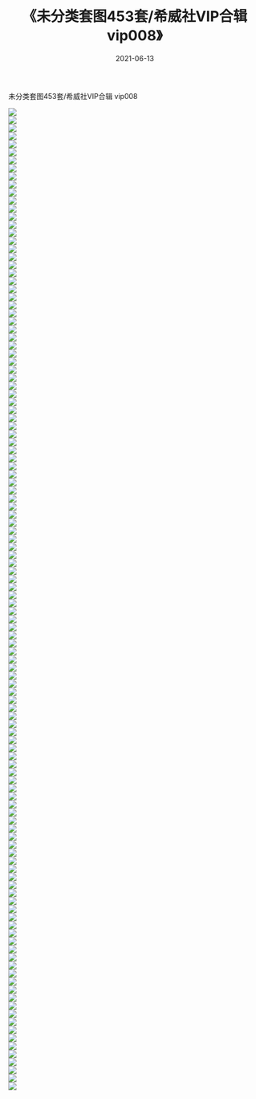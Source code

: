 ﻿---
layout: post
title:  《未分类套图453套/希威社VIP合辑  vip008》
date:   2021-06-13
img: http://pic.660000.xyz/1:/网络美图/2021/未分类套图453套/希威社VIP合辑  vip008/000.jpg
categories: [美女, 清纯, 唯美]
---

未分类套图453套/希威社VIP合辑  vip008

 ![](http://pic.660000.xyz/1:/网络美图/2021/未分类套图453套/希威社VIP合辑&nbsp;&nbsp;vip008/001.jpg) <br>![](http://pic.660000.xyz/1:/网络美图/2021/未分类套图453套/希威社VIP合辑&nbsp;&nbsp;vip008/002.jpg) <br>![](http://pic.660000.xyz/1:/网络美图/2021/未分类套图453套/希威社VIP合辑&nbsp;&nbsp;vip008/003.jpg) <br>![](http://pic.660000.xyz/1:/网络美图/2021/未分类套图453套/希威社VIP合辑&nbsp;&nbsp;vip008/004.jpg) <br>![](http://pic.660000.xyz/1:/网络美图/2021/未分类套图453套/希威社VIP合辑&nbsp;&nbsp;vip008/005.jpg) <br>![](http://pic.660000.xyz/1:/网络美图/2021/未分类套图453套/希威社VIP合辑&nbsp;&nbsp;vip008/006.jpg) <br>![](http://pic.660000.xyz/1:/网络美图/2021/未分类套图453套/希威社VIP合辑&nbsp;&nbsp;vip008/007.jpg) <br>![](http://pic.660000.xyz/1:/网络美图/2021/未分类套图453套/希威社VIP合辑&nbsp;&nbsp;vip008/008.jpg) <br>![](http://pic.660000.xyz/1:/网络美图/2021/未分类套图453套/希威社VIP合辑&nbsp;&nbsp;vip008/009.jpg) <br>![](http://pic.660000.xyz/1:/网络美图/2021/未分类套图453套/希威社VIP合辑&nbsp;&nbsp;vip008/010.jpg) <br>![](http://pic.660000.xyz/1:/网络美图/2021/未分类套图453套/希威社VIP合辑&nbsp;&nbsp;vip008/011.jpg) <br>![](http://pic.660000.xyz/1:/网络美图/2021/未分类套图453套/希威社VIP合辑&nbsp;&nbsp;vip008/012.jpg) <br>![](http://pic.660000.xyz/1:/网络美图/2021/未分类套图453套/希威社VIP合辑&nbsp;&nbsp;vip008/013.jpg) <br>![](http://pic.660000.xyz/1:/网络美图/2021/未分类套图453套/希威社VIP合辑&nbsp;&nbsp;vip008/014.jpg) <br>![](http://pic.660000.xyz/1:/网络美图/2021/未分类套图453套/希威社VIP合辑&nbsp;&nbsp;vip008/015.jpg) <br>![](http://pic.660000.xyz/1:/网络美图/2021/未分类套图453套/希威社VIP合辑&nbsp;&nbsp;vip008/016.jpg) <br>![](http://pic.660000.xyz/1:/网络美图/2021/未分类套图453套/希威社VIP合辑&nbsp;&nbsp;vip008/017.jpg) <br>![](http://pic.660000.xyz/1:/网络美图/2021/未分类套图453套/希威社VIP合辑&nbsp;&nbsp;vip008/018.jpg) <br>![](http://pic.660000.xyz/1:/网络美图/2021/未分类套图453套/希威社VIP合辑&nbsp;&nbsp;vip008/019.jpg) <br>![](http://pic.660000.xyz/1:/网络美图/2021/未分类套图453套/希威社VIP合辑&nbsp;&nbsp;vip008/020.jpg) <br>![](http://pic.660000.xyz/1:/网络美图/2021/未分类套图453套/希威社VIP合辑&nbsp;&nbsp;vip008/021.jpg) <br>![](http://pic.660000.xyz/1:/网络美图/2021/未分类套图453套/希威社VIP合辑&nbsp;&nbsp;vip008/022.jpg) <br>![](http://pic.660000.xyz/1:/网络美图/2021/未分类套图453套/希威社VIP合辑&nbsp;&nbsp;vip008/023.jpg) <br>![](http://pic.660000.xyz/1:/网络美图/2021/未分类套图453套/希威社VIP合辑&nbsp;&nbsp;vip008/024.jpg) <br>![](http://pic.660000.xyz/1:/网络美图/2021/未分类套图453套/希威社VIP合辑&nbsp;&nbsp;vip008/025.jpg) <br>![](http://pic.660000.xyz/1:/网络美图/2021/未分类套图453套/希威社VIP合辑&nbsp;&nbsp;vip008/026.jpg) <br>![](http://pic.660000.xyz/1:/网络美图/2021/未分类套图453套/希威社VIP合辑&nbsp;&nbsp;vip008/027.jpg) <br>![](http://pic.660000.xyz/1:/网络美图/2021/未分类套图453套/希威社VIP合辑&nbsp;&nbsp;vip008/028.jpg) <br>![](http://pic.660000.xyz/1:/网络美图/2021/未分类套图453套/希威社VIP合辑&nbsp;&nbsp;vip008/029.jpg) <br>![](http://pic.660000.xyz/1:/网络美图/2021/未分类套图453套/希威社VIP合辑&nbsp;&nbsp;vip008/030.jpg) <br>![](http://pic.660000.xyz/1:/网络美图/2021/未分类套图453套/希威社VIP合辑&nbsp;&nbsp;vip008/031.jpg) <br>![](http://pic.660000.xyz/1:/网络美图/2021/未分类套图453套/希威社VIP合辑&nbsp;&nbsp;vip008/032.jpg) <br>![](http://pic.660000.xyz/1:/网络美图/2021/未分类套图453套/希威社VIP合辑&nbsp;&nbsp;vip008/033.jpg) <br>![](http://pic.660000.xyz/1:/网络美图/2021/未分类套图453套/希威社VIP合辑&nbsp;&nbsp;vip008/034.jpg) <br>![](http://pic.660000.xyz/1:/网络美图/2021/未分类套图453套/希威社VIP合辑&nbsp;&nbsp;vip008/035.jpg) <br>![](http://pic.660000.xyz/1:/网络美图/2021/未分类套图453套/希威社VIP合辑&nbsp;&nbsp;vip008/036.jpg) <br>![](http://pic.660000.xyz/1:/网络美图/2021/未分类套图453套/希威社VIP合辑&nbsp;&nbsp;vip008/037.jpg) <br>![](http://pic.660000.xyz/1:/网络美图/2021/未分类套图453套/希威社VIP合辑&nbsp;&nbsp;vip008/038.jpg) <br>![](http://pic.660000.xyz/1:/网络美图/2021/未分类套图453套/希威社VIP合辑&nbsp;&nbsp;vip008/039.jpg) <br>![](http://pic.660000.xyz/1:/网络美图/2021/未分类套图453套/希威社VIP合辑&nbsp;&nbsp;vip008/040.jpg) <br>![](http://pic.660000.xyz/1:/网络美图/2021/未分类套图453套/希威社VIP合辑&nbsp;&nbsp;vip008/041.jpg) <br>![](http://pic.660000.xyz/1:/网络美图/2021/未分类套图453套/希威社VIP合辑&nbsp;&nbsp;vip008/042.jpg) <br>![](http://pic.660000.xyz/1:/网络美图/2021/未分类套图453套/希威社VIP合辑&nbsp;&nbsp;vip008/043.jpg) <br>![](http://pic.660000.xyz/1:/网络美图/2021/未分类套图453套/希威社VIP合辑&nbsp;&nbsp;vip008/044.jpg) <br>![](http://pic.660000.xyz/1:/网络美图/2021/未分类套图453套/希威社VIP合辑&nbsp;&nbsp;vip008/045.jpg) <br>![](http://pic.660000.xyz/1:/网络美图/2021/未分类套图453套/希威社VIP合辑&nbsp;&nbsp;vip008/046.jpg) <br>![](http://pic.660000.xyz/1:/网络美图/2021/未分类套图453套/希威社VIP合辑&nbsp;&nbsp;vip008/047.jpg) <br>![](http://pic.660000.xyz/1:/网络美图/2021/未分类套图453套/希威社VIP合辑&nbsp;&nbsp;vip008/048.jpg) <br>![](http://pic.660000.xyz/1:/网络美图/2021/未分类套图453套/希威社VIP合辑&nbsp;&nbsp;vip008/049.jpg) <br>![](http://pic.660000.xyz/1:/网络美图/2021/未分类套图453套/希威社VIP合辑&nbsp;&nbsp;vip008/050.jpg) <br>![](http://pic.660000.xyz/1:/网络美图/2021/未分类套图453套/希威社VIP合辑&nbsp;&nbsp;vip008/051.jpg) <br>![](http://pic.660000.xyz/1:/网络美图/2021/未分类套图453套/希威社VIP合辑&nbsp;&nbsp;vip008/052.jpg) <br>![](http://pic.660000.xyz/1:/网络美图/2021/未分类套图453套/希威社VIP合辑&nbsp;&nbsp;vip008/053.jpg) <br>![](http://pic.660000.xyz/1:/网络美图/2021/未分类套图453套/希威社VIP合辑&nbsp;&nbsp;vip008/054.jpg) <br>![](http://pic.660000.xyz/1:/网络美图/2021/未分类套图453套/希威社VIP合辑&nbsp;&nbsp;vip008/055.jpg) <br>![](http://pic.660000.xyz/1:/网络美图/2021/未分类套图453套/希威社VIP合辑&nbsp;&nbsp;vip008/056.jpg) <br>![](http://pic.660000.xyz/1:/网络美图/2021/未分类套图453套/希威社VIP合辑&nbsp;&nbsp;vip008/057.jpg) <br>![](http://pic.660000.xyz/1:/网络美图/2021/未分类套图453套/希威社VIP合辑&nbsp;&nbsp;vip008/058.jpg) <br>![](http://pic.660000.xyz/1:/网络美图/2021/未分类套图453套/希威社VIP合辑&nbsp;&nbsp;vip008/059.jpg) <br>![](http://pic.660000.xyz/1:/网络美图/2021/未分类套图453套/希威社VIP合辑&nbsp;&nbsp;vip008/060.jpg) <br>![](http://pic.660000.xyz/1:/网络美图/2021/未分类套图453套/希威社VIP合辑&nbsp;&nbsp;vip008/061.jpg) <br>![](http://pic.660000.xyz/1:/网络美图/2021/未分类套图453套/希威社VIP合辑&nbsp;&nbsp;vip008/062.jpg) <br>![](http://pic.660000.xyz/1:/网络美图/2021/未分类套图453套/希威社VIP合辑&nbsp;&nbsp;vip008/063.jpg) <br>![](http://pic.660000.xyz/1:/网络美图/2021/未分类套图453套/希威社VIP合辑&nbsp;&nbsp;vip008/064.jpg) <br>![](http://pic.660000.xyz/1:/网络美图/2021/未分类套图453套/希威社VIP合辑&nbsp;&nbsp;vip008/065.jpg) <br>![](http://pic.660000.xyz/1:/网络美图/2021/未分类套图453套/希威社VIP合辑&nbsp;&nbsp;vip008/066.jpg) <br>![](http://pic.660000.xyz/1:/网络美图/2021/未分类套图453套/希威社VIP合辑&nbsp;&nbsp;vip008/067.jpg) <br>![](http://pic.660000.xyz/1:/网络美图/2021/未分类套图453套/希威社VIP合辑&nbsp;&nbsp;vip008/068.jpg) <br>![](http://pic.660000.xyz/1:/网络美图/2021/未分类套图453套/希威社VIP合辑&nbsp;&nbsp;vip008/069.jpg) <br>![](http://pic.660000.xyz/1:/网络美图/2021/未分类套图453套/希威社VIP合辑&nbsp;&nbsp;vip008/070.jpg) <br>![](http://pic.660000.xyz/1:/网络美图/2021/未分类套图453套/希威社VIP合辑&nbsp;&nbsp;vip008/071.jpg) <br>![](http://pic.660000.xyz/1:/网络美图/2021/未分类套图453套/希威社VIP合辑&nbsp;&nbsp;vip008/072.jpg) <br>![](http://pic.660000.xyz/1:/网络美图/2021/未分类套图453套/希威社VIP合辑&nbsp;&nbsp;vip008/073.jpg) <br>![](http://pic.660000.xyz/1:/网络美图/2021/未分类套图453套/希威社VIP合辑&nbsp;&nbsp;vip008/074.jpg) <br>![](http://pic.660000.xyz/1:/网络美图/2021/未分类套图453套/希威社VIP合辑&nbsp;&nbsp;vip008/075.jpg) <br>![](http://pic.660000.xyz/1:/网络美图/2021/未分类套图453套/希威社VIP合辑&nbsp;&nbsp;vip008/076.jpg) <br>![](http://pic.660000.xyz/1:/网络美图/2021/未分类套图453套/希威社VIP合辑&nbsp;&nbsp;vip008/077.jpg) <br>![](http://pic.660000.xyz/1:/网络美图/2021/未分类套图453套/希威社VIP合辑&nbsp;&nbsp;vip008/078.jpg) <br>![](http://pic.660000.xyz/1:/网络美图/2021/未分类套图453套/希威社VIP合辑&nbsp;&nbsp;vip008/079.jpg) <br>![](http://pic.660000.xyz/1:/网络美图/2021/未分类套图453套/希威社VIP合辑&nbsp;&nbsp;vip008/080.jpg) <br>![](http://pic.660000.xyz/1:/网络美图/2021/未分类套图453套/希威社VIP合辑&nbsp;&nbsp;vip008/081.jpg) <br>![](http://pic.660000.xyz/1:/网络美图/2021/未分类套图453套/希威社VIP合辑&nbsp;&nbsp;vip008/082.jpg) <br>![](http://pic.660000.xyz/1:/网络美图/2021/未分类套图453套/希威社VIP合辑&nbsp;&nbsp;vip008/083.jpg) <br>![](http://pic.660000.xyz/1:/网络美图/2021/未分类套图453套/希威社VIP合辑&nbsp;&nbsp;vip008/084.jpg) <br>![](http://pic.660000.xyz/1:/网络美图/2021/未分类套图453套/希威社VIP合辑&nbsp;&nbsp;vip008/085.jpg) <br>![](http://pic.660000.xyz/1:/网络美图/2021/未分类套图453套/希威社VIP合辑&nbsp;&nbsp;vip008/086.jpg) <br>![](http://pic.660000.xyz/1:/网络美图/2021/未分类套图453套/希威社VIP合辑&nbsp;&nbsp;vip008/087.jpg) <br>![](http://pic.660000.xyz/1:/网络美图/2021/未分类套图453套/希威社VIP合辑&nbsp;&nbsp;vip008/088.jpg) <br>![](http://pic.660000.xyz/1:/网络美图/2021/未分类套图453套/希威社VIP合辑&nbsp;&nbsp;vip008/089.jpg) <br>![](http://pic.660000.xyz/1:/网络美图/2021/未分类套图453套/希威社VIP合辑&nbsp;&nbsp;vip008/090.jpg) <br>![](http://pic.660000.xyz/1:/网络美图/2021/未分类套图453套/希威社VIP合辑&nbsp;&nbsp;vip008/091.jpg) <br>![](http://pic.660000.xyz/1:/网络美图/2021/未分类套图453套/希威社VIP合辑&nbsp;&nbsp;vip008/092.jpg) <br>![](http://pic.660000.xyz/1:/网络美图/2021/未分类套图453套/希威社VIP合辑&nbsp;&nbsp;vip008/093.jpg) <br>![](http://pic.660000.xyz/1:/网络美图/2021/未分类套图453套/希威社VIP合辑&nbsp;&nbsp;vip008/094.jpg) <br>![](http://pic.660000.xyz/1:/网络美图/2021/未分类套图453套/希威社VIP合辑&nbsp;&nbsp;vip008/095.jpg) <br>![](http://pic.660000.xyz/1:/网络美图/2021/未分类套图453套/希威社VIP合辑&nbsp;&nbsp;vip008/096.jpg) <br>![](http://pic.660000.xyz/1:/网络美图/2021/未分类套图453套/希威社VIP合辑&nbsp;&nbsp;vip008/097.jpg) <br>![](http://pic.660000.xyz/1:/网络美图/2021/未分类套图453套/希威社VIP合辑&nbsp;&nbsp;vip008/098.jpg) <br>![](http://pic.660000.xyz/1:/网络美图/2021/未分类套图453套/希威社VIP合辑&nbsp;&nbsp;vip008/099.jpg) <br>![](http://pic.660000.xyz/1:/网络美图/2021/未分类套图453套/希威社VIP合辑&nbsp;&nbsp;vip008/100.jpg) <br>![](http://pic.660000.xyz/1:/网络美图/2021/未分类套图453套/希威社VIP合辑&nbsp;&nbsp;vip008/101.jpg) <br>![](http://pic.660000.xyz/1:/网络美图/2021/未分类套图453套/希威社VIP合辑&nbsp;&nbsp;vip008/102.jpg) <br>![](http://pic.660000.xyz/1:/网络美图/2021/未分类套图453套/希威社VIP合辑&nbsp;&nbsp;vip008/103.jpg) <br>![](http://pic.660000.xyz/1:/网络美图/2021/未分类套图453套/希威社VIP合辑&nbsp;&nbsp;vip008/104.jpg) <br>![](http://pic.660000.xyz/1:/网络美图/2021/未分类套图453套/希威社VIP合辑&nbsp;&nbsp;vip008/105.jpg) <br>![](http://pic.660000.xyz/1:/网络美图/2021/未分类套图453套/希威社VIP合辑&nbsp;&nbsp;vip008/106.jpg) <br>![](http://pic.660000.xyz/1:/网络美图/2021/未分类套图453套/希威社VIP合辑&nbsp;&nbsp;vip008/107.jpg) <br>![](http://pic.660000.xyz/1:/网络美图/2021/未分类套图453套/希威社VIP合辑&nbsp;&nbsp;vip008/108.jpg) <br>![](http://pic.660000.xyz/1:/网络美图/2021/未分类套图453套/希威社VIP合辑&nbsp;&nbsp;vip008/109.jpg) <br>![](http://pic.660000.xyz/1:/网络美图/2021/未分类套图453套/希威社VIP合辑&nbsp;&nbsp;vip008/110.jpg) <br>![](http://pic.660000.xyz/1:/网络美图/2021/未分类套图453套/希威社VIP合辑&nbsp;&nbsp;vip008/111.jpg) <br>![](http://pic.660000.xyz/1:/网络美图/2021/未分类套图453套/希威社VIP合辑&nbsp;&nbsp;vip008/112.jpg) <br>![](http://pic.660000.xyz/1:/网络美图/2021/未分类套图453套/希威社VIP合辑&nbsp;&nbsp;vip008/113.jpg) <br>![](http://pic.660000.xyz/1:/网络美图/2021/未分类套图453套/希威社VIP合辑&nbsp;&nbsp;vip008/114.jpg) <br>![](http://pic.660000.xyz/1:/网络美图/2021/未分类套图453套/希威社VIP合辑&nbsp;&nbsp;vip008/115.jpg) <br>![](http://pic.660000.xyz/1:/网络美图/2021/未分类套图453套/希威社VIP合辑&nbsp;&nbsp;vip008/116.jpg) <br>![](http://pic.660000.xyz/1:/网络美图/2021/未分类套图453套/希威社VIP合辑&nbsp;&nbsp;vip008/117.jpg) <br>![](http://pic.660000.xyz/1:/网络美图/2021/未分类套图453套/希威社VIP合辑&nbsp;&nbsp;vip008/118.jpg) <br>![](http://pic.660000.xyz/1:/网络美图/2021/未分类套图453套/希威社VIP合辑&nbsp;&nbsp;vip008/119.jpg) <br>![](http://pic.660000.xyz/1:/网络美图/2021/未分类套图453套/希威社VIP合辑&nbsp;&nbsp;vip008/120.jpg) <br>![](http://pic.660000.xyz/1:/网络美图/2021/未分类套图453套/希威社VIP合辑&nbsp;&nbsp;vip008/121.jpg) <br>![](http://pic.660000.xyz/1:/网络美图/2021/未分类套图453套/希威社VIP合辑&nbsp;&nbsp;vip008/122.jpg) <br>